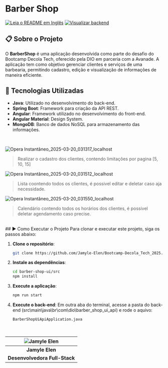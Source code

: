 # Barber Shop
[![Leia o README em Inglês](https://img.shields.io/badge/README-Inglês-yellow)](./README_EN.md)
[![Visualizar backend](https://img.shields.io/badge/BACKEND-blue)](https://github.com/Jamyle-Elen/Bootcamp-Decola_Tech_2025/tree/main/Desafios/barber-shop-ui-api)

## 📋 Sobre o Projeto
O **BarberShop** é uma aplicação desenvolvida como parte do desafio do Bootcamp Decola Tech, oferecido pela DIO em parceria com a Avanade. A aplicação tem como objetivo gerenciar clientes e serviços de uma barbearia, permitindo cadastro, edição e visualização de informações de maneira eficiente.

## 🚀 Tecnologias Utilizadas
- **Java**: Utilizado no desenvolvimento do back-end.
- **Spring Boot**: Framework para criação da API REST.
- **Angular**: Framework utilizado no desenvolvimento do front-end.
- **Angular Material**: Design System.
- **MongoDB**: Banco de dados NoSQL para armazenamento das informações.

<br>

![Opera Instantâneo_2025-03-20_031317_localhost](https://github.com/user-attachments/assets/e3d68e2f-b431-4974-8562-81c881d970da)
> Realizar o cadastro dos clientes, contendo limitações por pagina [5, 10, 15]

![Opera Instantâneo_2025-03-20_031512_localhost](https://github.com/user-attachments/assets/12edc12f-1fd3-4143-bb66-f234ea7d79ef)
> Lista coontendo todos os clientes, é possivel editar e deletar caso aja necessidade.

![Opera Instantâneo_2025-03-20_031550_localhost](https://github.com/user-attachments/assets/b633300b-6183-462a-be5a-79c254720867)
> Calendário contendo todos os horários dos clientes, é possivel deletar agendamento caso precise.

<br>
## ▶ Como Executar o Projeto
Para clonar e executar este projeto, siga os passos abaixo:

1. **Clone o repositório**:
   ```bash
   git clone https://github.com/Jamyle-Elen/Bootcamp-Decola_Tech_2025.git
   ```

2. **Instale as dependências**:
   ```bash
   cd barber-shop-ui/src
   npm install
   ```

3. **Execute a aplicação**:
   ```bash
   npm run start
   ```

4. **Execute o back-end**:
Em outra aba do terminal, acesse a pasta do back-end (src\main\java\br\com\dio\barber_shop_ui_api) e rode o aquivo:
	 ```bash
	 BarberShopUiApiApplication.java
	 ```
  
<br>

<div align=center>
	
| ![Jamyle Elen][img] |
|:--------------------:|
| **Jamyle Elen**      |
| **Desenvolvedora Full-Stack**     |

</div>

[img]: https://github.com/user-attachments/assets/4b3637cc-e1a0-45e4-af1b-6b37f3626ecb
